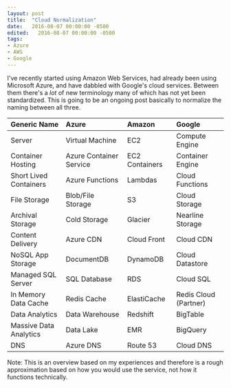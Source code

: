 ```yaml
---
layout: post
title:  "Cloud Normalization"
date:   2016-08-07 00:00:00 -0500
edited:   2016-08-07 00:00:00 -0500
tags:
- Azure
- AWS
- Google
---
```


I've recently started using Amazon Web Services, had already been using Microsoft Azure, and have dabbled with Google's cloud services. Between them there's a *lot* of new terminology many of which has not yet been standardized. This is going to be an ongoing post basically to normalize the naming between all three.
<!--more-->

| Generic Name            | Azure                   | Amazon          | Google                |
|:----------------------- |:------------------------|:----------------|:----------------------|
| Server                  | Virtual Machine         | EC2             | Compute Engine        |
| Container Hosting       | Azure Container Service | EC2 Containers  | Container Engine      |
| Short Lived Containers  | Azure Functions         | Lambdas         | Cloud Functions       |
| File Storage            | Blob/File Storage       | S3              | Cloud Storage         |
| Archival Storage        | Cold Storage            | Glacier         | Nearline Storage      |
| Content Delivery        | Azure CDN               | Cloud Front     | Cloud CDN             |
| NoSQL App Storage       | DocumentDB              | DynamoDB        | Cloud Datastore       |
| Managed SQL Server      | SQL Database            | RDS             | Cloud SQL             |
| In Memory Data Cache    | Redis Cache             | ElastiCache     | Redis Cloud (Partner) |
| Data Analytics          | Data Warehouse          | Redshift        | BigTable              |
| Massive Data Analytics  | Data Lake               | EMR             | BigQuery              |
| DNS                     | Azure DNS               | Route 53        | Cloud DNS             |

Note: This is an overview based on my experiences and therefore is a rough approximation based on how you would use the service, not how it functions technically.
